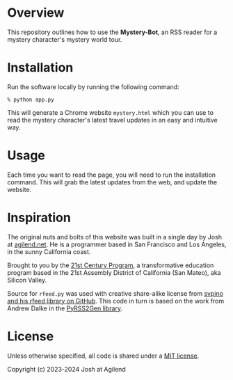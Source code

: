 # Overview

This repository outlines how to use the __Mystery-Bot__, an RSS reader for a mystery character's mystery world tour.

# Installation

Run the software locally by running the following command: 

`% python app.py`

This will generate a Chrome website `mystery.html` which you can use to read the mystery character's latest travel updates in an easy and intuitive way.

# Usage

Each time you want to read the page, you will need to run the installation command. This will grab the latest updates from the web, and update the website.

# Inspiration

The original nuts and bolts of this website was built in a single day by Josh at [agilend.net](https://agilend.net). He is a programmer based in San Francisco and Los Angeles, in the sunny California coast. 

Brought to you by the [21st Century Program](https://21stcenturyprogram.com), a transformative education program based in the 21st Assembly District of California (San Mateo), aka Silicon Valley.

Source for `rfeed.py` was used with creative share-alike license from [svpino and his rfeed library on GitHub](https://github.com/svpino/rfeed). This code in turn is based on the work from Andrew Dalke in the [PyRSS2Gen library](http://www.dalkescientific.com/Python/PyRSS2Gen.html).

# License

Unless otherwise specified, all code is shared under a [MIT license](https://github.com/joshagilend/mysterytourbot/blob/main/LICENSE).

Copyright (c) 2023-2024 Josh at Agilend